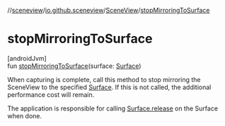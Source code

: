 //[sceneview](../../../index.md)/[io.github.sceneview](../index.md)/[SceneView](index.md)/[stopMirroringToSurface](stop-mirroring-to-surface.md)

# stopMirroringToSurface

[androidJvm]\
fun [stopMirroringToSurface](stop-mirroring-to-surface.md)(surface: [Surface](https://developer.android.com/reference/kotlin/android/view/Surface.html))

When capturing is complete, call this method to stop mirroring the SceneView to the specified [Surface](https://developer.android.com/reference/kotlin/android/view/Surface.html). If this is not called, the additional performance cost will remain.

The application is responsible for calling [Surface.release](https://developer.android.com/reference/kotlin/android/view/Surface.html#release) on the Surface when done.
